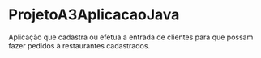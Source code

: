 # ProjetoA3AplicacaoJava
 Aplicação que cadastra ou efetua a entrada de clientes para que possam fazer pedidos à restaurantes cadastrados.
